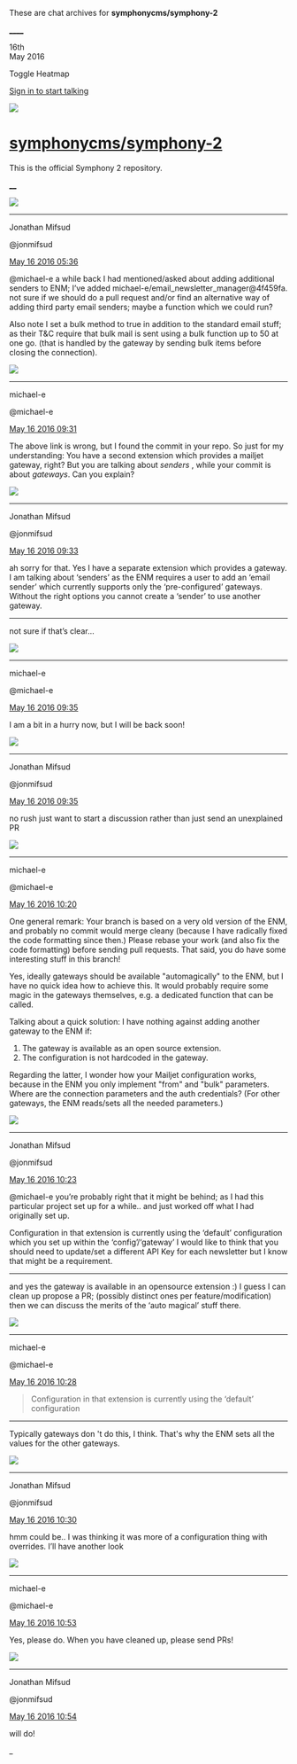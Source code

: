 These are chat archives for **symphonycms/symphony-2**

[__](/symphonycms/symphony-2/archives/2016/05/17)[__](/symphonycms/symphony-2/archives/2016/05/15)

16th  
May 2016

Toggle Heatmap

[Sign in to start talking](/login?action=login&button=archive-login)

![](https://avatars-02.gitter.im/group/iv/3/57542c45c43b8c601977197e?s=48)

#  [symphonycms/symphony-2](/symphonycms/symphony-2)

This is the official Symphony 2 repository.

[ __](/orgs/symphonycms/rooms "More symphonycms rooms")

![](https://avatars1.githubusercontent.com/u/859775?v=3&s=30)

____

Jonathan Mifsud

@jonmifsud

[May 16 2016
05:36](https://gitter.im/symphonycms/symphony-2?at=57395c70ae26c1967f9ec574)

@michael-e a while back I had mentioned/asked about adding additional senders
to ENM; I’ve added michael-e/email_newsletter_manager@4f459fa. not sure if we
should do a pull request and/or find an alternative way of adding third party
email senders; maybe a function which we could run?

Also note I set a bulk method to true in addition to the standard email stuff;
as their T&C require that bulk mail is sent using a bulk function up to 50 at
one go. (that is handled by the gateway by sending bulk items before closing
the connection).

![](https://avatars2.githubusercontent.com/u/40072?v=3&s=30)

____

michael-e

@michael-e

[May 16 2016
09:31](https://gitter.im/symphonycms/symphony-2?at=57399381e2996a5a42c8b601)

The above link is wrong, but I found the commit in your repo. So just for my
understanding: You have a second extension which provides a mailjet gateway,
right? But you are talking about _senders_ , while your commit is about
_gateways_. Can you explain?

![](https://avatars1.githubusercontent.com/u/859775?v=3&s=30)

____

Jonathan Mifsud

@jonmifsud

[May 16 2016
09:33](https://gitter.im/symphonycms/symphony-2?at=573993e0e2996a5a42c8b619)

ah sorry for that. Yes I have a separate extension which provides a gateway. I
am talking about ‘senders’ as the ENM requires a user to add an ‘email sender’
which currently supports only the ‘pre-configured’ gateways. Without the right
options you cannot create a ‘sender’ to use another gateway.

____

not sure if that’s clear…

![](https://avatars2.githubusercontent.com/u/40072?v=3&s=30)

____

michael-e

@michael-e

[May 16 2016
09:35](https://gitter.im/symphonycms/symphony-2?at=5739945b64dbdadc7dec68a4)

I am a bit in a hurry now, but I will be back soon!

![](https://avatars1.githubusercontent.com/u/859775?v=3&s=30)

____

Jonathan Mifsud

@jonmifsud

[May 16 2016
09:35](https://gitter.im/symphonycms/symphony-2?at=573994720cb634927f7f3712)

no rush just want to start a discussion rather than just send an unexplained
PR

![](https://avatars2.githubusercontent.com/u/40072?v=3&s=30)

____

michael-e

@michael-e

[May 16 2016
10:20](https://gitter.im/symphonycms/symphony-2?at=57399edd0cb634927f7f39b1)

One general remark: Your branch is based on a very old version of the ENM, and
probably no commit would merge cleany (because I have radically fixed the code
formatting since then.) Please rebase your work (and also fix the code
formatting) before sending pull requests. That said, you do have some
interesting stuff in this branch!

Yes, ideally gateways should be available "automagically" to the ENM, but I
have no quick idea how to achieve this. It would probably require some magic
in the gateways themselves, e.g. a dedicated function that can be called.

Talking about a quick solution: I have nothing against adding another gateway
to the ENM if:

  1. The gateway is available as an open source extension.
  2. The configuration is not hardcoded in the gateway.

Regarding the latter, I wonder how your Mailjet configuration works, because
in the ENM you only implement "from" and "bulk" parameters. Where are the
connection parameters and the auth credentials? (For other gateways, the ENM
reads/sets all the needed parameters.)

![](https://avatars1.githubusercontent.com/u/859775?v=3&s=30)

____

Jonathan Mifsud

@jonmifsud

[May 16 2016
10:23](https://gitter.im/symphonycms/symphony-2?at=57399f8e64dbdadc7dec6b5f)

@michael-e you’re probably right that it might be behind; as I had this
particular project set up for a while.. and just worked off what I had
originally set up.

Configuration in that extension is currently using the ‘default’ configuration
which you set up within the ‘config’/‘gateway’ I would like to think that you
should need to update/set a different API Key for each newsletter but I know
that might be a requirement.

____

and yes the gateway is available in an opensource extension :) I guess I can
clean up propose a PR; (possibly distinct ones per feature/modification) then
we can discuss the merits of the ‘auto magical’ stuff there.

![](https://avatars2.githubusercontent.com/u/40072?v=3&s=30)

____

michael-e

@michael-e

[May 16 2016
10:28](https://gitter.im/symphonycms/symphony-2?at=5739a0bfeea93e5742d23e4b)

> Configuration in that extension is currently using the ‘default’
configuration

____

Typically gateways don 't do this, I think. That's why the ENM sets all the
values for the other gateways.

![](https://avatars1.githubusercontent.com/u/859775?v=3&s=30)

____

Jonathan Mifsud

@jonmifsud

[May 16 2016
10:30](https://gitter.im/symphonycms/symphony-2?at=5739a1620cb634927f7f3a3f)

hmm could be.. I was thinking it was more of a configuration thing with
overrides. I’ll have another look

![](https://avatars2.githubusercontent.com/u/40072?v=3&s=30)

____

michael-e

@michael-e

[May 16 2016
10:53](https://gitter.im/symphonycms/symphony-2?at=5739a69fe2996a5a42c8ba96)

Yes, please do. When you have cleaned up, please send PRs!

![](https://avatars1.githubusercontent.com/u/859775?v=3&s=30)

____

Jonathan Mifsud

@jonmifsud

[May 16 2016
10:54](https://gitter.im/symphonycms/symphony-2?at=5739a6ca0cb634927f7f3b79)

will do!

_

